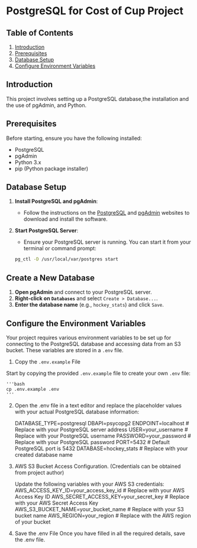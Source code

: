 # PostgreSQL  for Cost of Cup Project


## Table of Contents

1. [Introduction](#introduction)
2. [Prerequisites](#prerequisites)
3. [Database Setup](#database-setup)
4. [Configure Environment Variables](#envinornment-setup)


## Introduction

This project involves setting up a PostgreSQL database,the installation and the use of pgAdmin, and Python.

## Prerequisites

Before starting, ensure you have the following installed:

- PostgreSQL
- pgAdmin
- Python 3.x
- pip (Python package installer)

## Database Setup

1. **Install PostgreSQL and pgAdmin**:
    - Follow the instructions on the [PostgreSQL](https://www.postgresql.org/download/) and [pgAdmin](https://www.pgadmin.org/download/) websites to download and install the software.
  
2. **Start PostgreSQL Server**:
    - Ensure your PostgreSQL server is running. You can start it from your terminal or command prompt:
    ```sh
    pg_ctl -D /usr/local/var/postgres start
    ```

## Create a New Database

1. **Open pgAdmin** and connect to your PostgreSQL server.
2. **Right-click on `Databases`** and select `Create > Database...`.
3. **Enter the database name** (e.g., `hockey_stats`) and click `Save`.


## Configure the Environment Variables

Your project requires various environment variables to be set up for connecting to the PostgreSQL database and accessing data from an S3 bucket. These variables are stored in a `.env` file.

1. Copy the `.env.example` File

Start by copying the provided `.env.example` file to create your own `.env` file:

    '''bash
    cp .env.example .env
    '''

2. Open the .env file in a text editor and replace the placeholder values with your actual PostgreSQL database information:

    DATABASE_TYPE=postgresql
    DBAPI=psycopg2
    ENDPOINT=localhost       # Replace with your PostgreSQL server address
    USER=your_username       # Replace with your PostgreSQL username
    PASSWORD=your_password   # Replace with your PostgreSQL password
    PORT=5432                # Default PostgreSQL port is 5432
    DATABASE=hockey_stats    # Replace with your created database name

3. AWS S3 Bucket Access Configuration. (Credentials can be obtained from project author)

    Update the following variables with your AWS S3 credentials:
    AWS_ACCESS_KEY_ID=your_access_key_id     # Replace with your AWS Access Key ID
    AWS_SECRET_ACCESS_KEY=your_secret_key    # Replace with your AWS Secret Access Key
    AWS_S3_BUCKET_NAME=your_bucket_name      # Replace with your S3 bucket name
    AWS_REGION=your_region                   # Replace with the AWS region of your bucket

4. Save the .env File
   Once you have filled in all the required details, save the .env file.





